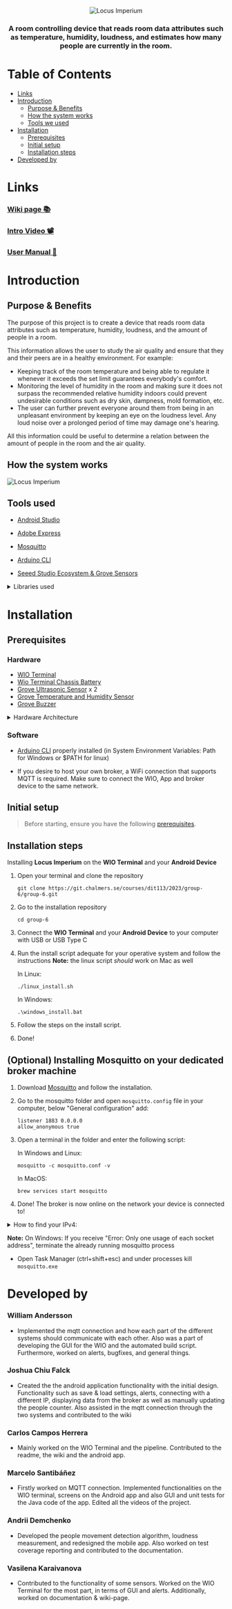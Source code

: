 <div align="center">

![Locus Imperium](/media/LocusImperium.gif)

### A room controlling device that reads room data attributes such as temperature, humidity, loudness, and estimates how many people are currently in the room.

</div>

# Table of Contents 

- [Links](#links)
- [Introduction](#introduction)
  - [Purpose & Benefits](#purpose--benefits)
  - [How the system works](#how-the-system-works)
  - [Tools we used](#tools-we-used)
- [Installation](#installation)
  - [Prerequisites](#prerequisites)
  - [Initial setup](#initial-setup)
  - [Installation steps](#installation-steps)
- [Developed by](#developed-by)

# Links

### [Wiki page 📚](https://git.chalmers.se/courses/dit113/2023/group-6/group-6/-/wikis/home)

### [Intro Video 📽️](https://drive.google.com/file/d/1Pbf4bzjwEkn8IahF9TAhGNku1HNMAWEZ/view?usp=sharing)

### [User Manual 📖](https://git.chalmers.se/courses/dit113/2023/group-6/group-6/-/wikis/user-manual)

# Introduction

## Purpose & Benefits

The purpose of this project is to create a device that reads room data attributes such as temperature, humidity, loudness, and the amount of people in a room. 

This information allows the user to study the air quality and ensure that they and their peers are in a healthy environment. For example:

- Keeping track of the room temperature and being able to regulate it whenever it exceeds the set limit guarantees everybody's comfort.
- Monitoring the level of humidity in the room and making sure it does not surpass the recommended relative humidity indoors could prevent undesirable conditions such as dry skin, dampness, mold formation, etc.
- The user can further prevent everyone around them from being in an unpleasant environment by keeping an eye on the loudness level. Any loud noise over a prolonged period of time may damage one's hearing.

All this information could be useful to determine a relation between the amount of people in the room and the air quality.

## How the system works

![Locus Imperium](/media/mqtt.png)

## Tools used

- [Android Studio](https://developer.android.com/studio)

- [Adobe Express](https://www.adobe.com/express/)

- [Mosquitto](https://mosquitto.org/)

- [Arduino CLI](https://arduino.github.io/arduino-cli/0.32/)

- [Seeed Studio Ecosystem & Grove Sensors](https://www.seeedstudio.com/)

<details>
<summary> Libraries used </summary>

- [Seeeduino SAMD Core (1.8.3)](https://www.seeedstudio.com/) by Seeed Studio
- [Grove Temperature And Humidity Sensor (2.0.1)](https://github.com/Seeed-Studio/Grove_Temperature_And_Humidity_Sensor) by Seeed Studio
- [Grove Ultrasonic Ranger (1.0.1)](https://github.com/Seeed-Studio/Seeed_Arduino_UltrasonicRanger) by Seeed Studio
- [PubSubClient (2.8.0)](https://github.com/knolleary/pubsubclient) by Nick O’Leary
- [FS (File System) (2.1.1)]() by Seeed Studio
- [rpcUnified (2.1.4)](https://github.com/Seeed-Studio/Seeed_Arduino_rpcUnified) by Seeed Studio
- [rpcWiFi (1.0.6)](https://github.com/Seeed-Studio/Seeed_Arduino_rpcWiFi) by Seeed Studio
- [SFUD (Serial Flash Universal Driver) (2.0.2)](https://github.com/Seeed-Studio/Seeed_Arduino_SFUD) by Seeed Studio
- [Mbed TLS (3.0.1)](https://github.com/Seeed-Studio/Seeed_Arduino_mbedtls) by Seeed Studio

</details>

# Installation

## Prerequisites

### Hardware

 - [WIO Terminal](https://wiki.seeedstudio.com/Wio-Terminal-Getting-Started/)
 - [Wio Terminal Chassis Battery](https://wiki.seeedstudio.com/Wio-Terminal-Battery-Chassis/)
 - [Grove Ultrasonic Sensor](https://wiki.seeedstudio.com/Grove-Ultrasonic_Ranger/) x 2
 - [Grove Temperature and Humidity Sensor](https://wiki.seeedstudio.com/Grove-TemperatureAndHumidity_Sensor/)
 - [Grove Buzzer](https://wiki.seeedstudio.com/Grove-Buzzer/)

 <details>
 <summary> Hardware Architecture </summary>
 
![Hardware Architecture](media/IMG_4191.png)
 </details>

### Software

  - [Arduino CLI](https://arduino.github.io/arduino-cli/0.32/) properly installed (in System Environment Variables: Path for Windows or $PATH for linux)

  - If you desire to host your own broker, a WiFi connection that supports MQTT is required. Make sure to connect the WIO, App and broker device to the same network.

## Initial setup

> Before starting, ensure you have the following [prerequisites](#prerequisites).

## Installation steps

Installing **Locus Imperium** on the **WIO Terminal** and your **Android Device**

1. Open your terminal and clone the repository 
   ```
   git clone https://git.chalmers.se/courses/dit113/2023/group-6/group-6.git
   ```
2. Go to the installation repository
    ```
    cd group-6
    ```
3. Connect the **WIO Terminal** and your **Android Device** to your computer with USB or USB Type C
4. Run the install script adequate for your operative system and follow the instructions
**Note:** the linux script *should* work on Mac as well

    In Linux:
    ```
    ./linux_install.sh
    ```

    In Windows:
    ```
    .\windows_install.bat
    ```
5. Follow the steps on the install script.
6. Done!

## (Optional) Installing **Mosquitto** on your dedicated broker machine

1. Download [Mosquitto](https://mosquitto.org/download/) and follow the installation.

2. Go to the mosquitto folder and open `mosquitto.config` file in your computer, below "General configuration" add:

    ```
    listener 1883 0.0.0.0
    allow_anonymous true
    ```
3. Open a terminal in the folder and enter the following script:

    In Windows and Linux:
    ```
    mosquitto -c mosquitto.conf -v
    ```
    In MacOS:
    ```
    brew services start mosquitto
    ```

4. Done! The broker is now online on the network your device is connected to!

<details>
<summary> How to find your IPv4: </summary>

1. Open a terminal and run:

    In Windows
    ```
    ipconfig
    ```
    In Linux
    ```
    ip addr show
    ```
    In MacOS:
    ```
    cat /sbin/ifconfig
    ```

2. Find and select: 
<br> `Wireless LAN adapter Wi-Fi: IPv4 Address`

</details>

**Note:** On Windows: If you receive "Error: Only one usage of each socket address", terminate the already running mosquitto process
  - Open Task Manager (ctrl+shift+esc) and under processes kill `mosquitto.exe`

# Developed by

### William Andersson

- Implemented the mqtt connection and how each part of the different systems should communicate with each other. Also was a part of developing the GUI for the WIO and the automated build script. Furthermore, worked on alerts, bugfixes, and general things.

### Joshua Chiu Falck

- Created the the android application functionality with the initial design. Functionality such as save & load settings, alerts, connecting with a different IP, displaying data from the broker as well as manually updating the people counter. Also assisted in the mqtt connection through the two systems and contributed to the wiki
 

### Carlos Campos Herrera

- Mainly worked on the WIO Terminal and the pipeline. Contributed to the readme, the wiki and the android app.

### Marcelo Santibáñez

- Firstly worked on MQTT connection. Implemented functionalities on the WIO terminal, screens on the Android app and also GUI and unit tests for the Java code of the app. Edited all the videos of the project.

### Andrii Demchenko 

- Developed the people movement detection algorithm, loudness measurement, and redesigned the mobile app. Also worked on test coverage reporting and contributed to the documentation.

### Vasilena Karaivanova 

- Contributed to the functionality of some sensors. Worked on the WIO Terminal for the most part, in terms of GUI and alerts. Additionally, worked on documentation & wiki-page.